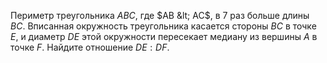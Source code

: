 Периметр треугольника $ABC$, где  $AB &lt; AC$, в 7 раз больше длины $BC$. Вписанная окружность треугольника касается стороны $BC$ в точке $E$, и диаметр $DE$ этой окружности пересекает медиану из вершины $A$ в точке $F$. Найдите отношение  $DE:DF$.